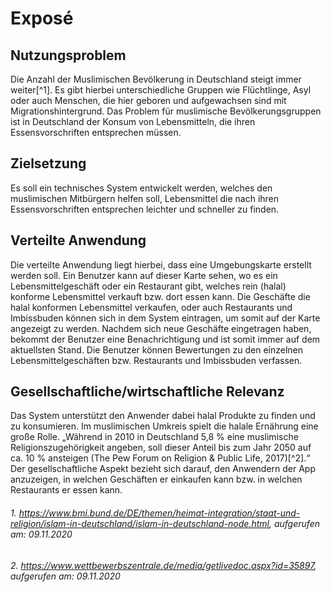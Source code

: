 # Exposé



## **Nutzungsproblem**

Die Anzahl der Muslimischen Bevölkerung in Deutschland steigt immer weiter[^1]. Es gibt hierbei unterschiedliche Gruppen wie Flüchtlinge, Asyl oder auch Menschen, die hier geboren und aufgewachsen sind mit Migrationshintergrund. Das Problem für muslimische Bevölkerungsgruppen ist in Deutschland der Konsum von Lebensmitteln, die ihren Essensvorschriften entsprechen müssen. 

## **Zielsetzung**

Es soll ein technisches System entwickelt werden, welches den muslimischen Mitbürgern helfen soll, Lebensmittel die nach ihren Essensvorschriften entsprechen leichter und schneller zu finden. 


## **Verteilte Anwendung**

Die verteilte Anwendung liegt hierbei, dass eine Umgebungskarte erstellt werden soll. Ein Benutzer kann auf dieser Karte sehen, wo es ein Lebensmittelgeschäft oder ein Restaurant gibt, welches rein (halal) konforme Lebensmittel verkauft bzw. dort essen kann. Die Geschäfte die halal konformen Lebensmittel verkaufen, oder auch Restaurants und Imbissbuden können sich in dem System eintragen, um somit auf der Karte angezeigt zu werden. Nachdem sich neue Geschäfte eingetragen haben, bekommt der Benutzer eine Benachrichtigung und ist somit immer auf dem aktuellsten Stand. Die Benutzer können Bewertungen zu den einzelnen Lebensmittelgeschäften bzw. Restaurants und Imbissbuden verfassen.

## **Gesellschaftliche/wirtschaftliche Relevanz**

Das System unterstützt den Anwender dabei halal Produkte zu finden und zu konsumieren. Im muslimischen Umkreis spielt die halale Ernährung eine große Rolle.  „Während in 2010 in Deutschland 5,8 % eine muslimische Religionszugehörigkeit angeben, soll dieser Anteil bis zum Jahr 2050 auf ca. 10 % ansteigen (The Pew Forum on Religion & Public Life, 2017)[^2].“
Der gesellschaftliche Aspekt bezieht sich darauf, den Anwendern der App anzuzeigen, in welchen Geschäften er einkaufen kann bzw. in welchen Restaurants er essen kann.



###### 1.	https://www.bmi.bund.de/DE/themen/heimat-integration/staat-und-religion/islam-in-deutschland/islam-in-deutschland-node.html, aufgerufen am: 09.11.2020
###### 2.	https://www.wettbewerbszentrale.de/media/getlivedoc.aspx?id=35897, aufgerufen am: 09.11.2020
